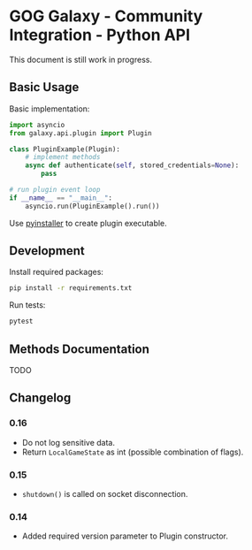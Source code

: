 # GOG Galaxy - Community Integration - Python API

This document is still work in progress.

## Basic Usage

Basic implementation:

```python
import asyncio
from galaxy.api.plugin import Plugin

class PluginExample(Plugin):
    # implement methods
    async def authenticate(self, stored_credentials=None):
        pass

# run plugin event loop
if __name__ == "__main__":
    asyncio.run(PluginExample().run())
```

Use [pyinstaller](https://www.pyinstaller.org/) to create plugin executable.

## Development

Install required packages:
```bash
pip install -r requirements.txt
```

Run tests:
```bash
pytest
```
## Methods Documentation
TODO

## Changelog

### 0.16
* Do not log sensitive data.
* Return `LocalGameState` as int (possible combination of flags).
### 0.15
* `shutdown()` is called on socket disconnection.
### 0.14
* Added required version parameter to Plugin constructor.
